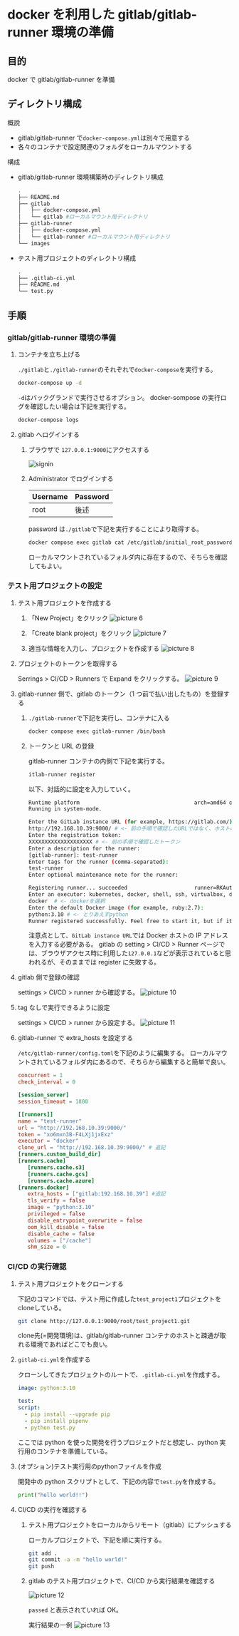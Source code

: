 # docker を利用した gitlab/gitlab-runner 環境の準備

## 目的

docker で gitlab/gitlab-runner を準備

## ディレクトリ構成

概説

- gitlab/gitlab-runner で`docker-compose.yml`は別々で用意する
- 各々のコンテナで設定関連のフォルダをローカルマウントする

構成

- gitlab/gitlab-runner 環境構築時のディレクトリ構成

  ```bash
  .
  ├── README.md
  ├── gitlab
  │   ├── docker-compose.yml
  │   └── gitlab #ローカルマウント用ディレクトリ
  ├── gitlab-runner
  │   ├── docker-compose.yml
  │   └── gitlab-runner #ローカルマウント用ディレクトリ
  └── images
  ```

- テスト用プロジェクトのディレクトリ構成

  ```bash
  .
  ├── .gitlab-ci.yml
  ├── README.md
  └── test.py
  ```

## 手順

### gitlab/gitlab-runner 環境の準備

1. コンテナを立ち上げる

   `./gitlab`と`./gitlab-runner`のそれぞれで`docker-compose`を実行する。

   ```bash
   docker-compose up -d
   ```

   `-d`はバックグランドで実行させるオプション。
   docker-sompose の実行ログを確認したい場合は下記を実行する。

   ```bash
   docker-compose logs
   ```

1. gitlab へログインする

   1. ブラウザで `127.0.0.1:9000`にアクセスする

      ![signin](images/gitlab-signin.png)

   1. Administrator でログインする

      | Username | Password |
      | -------- | -------- |
      | root     | 後述     |

      password は`./gitlab`で下記を実行することにより取得する。

      ```bash
      docker compose exec gitlab cat /etc/gitlab/initial_root_password
      ```

      ローカルマウントされているフォルダ内に存在するので、そちらを確認してもよい。

### テスト用プロジェクトの設定

1. テスト用プロジェクトを作成する

   1. 「New Project」をクリック
      ![picture 6](images/gitlab-projects.png)

   1. 「Create blank project」をクリック
      ![picture 7](images/gitlab-newproject.png)

   1. 適当な情報を入力し、プロジェクトを作成する
      ![picture 8](images/gitlab-newproject2.png)

1. プロジェクトのトークンを取得する

   Serrings > CI/CD > Runners で Expand をクリックする。
   ![picture 9](images/gitlab-settings-runner.png)

1. gitlab-runner 側で、gitlab のトークン（1 つ前で払い出したもの）を登録する

   1. `./gitlab-runner`で下記を実行し、コンテナに入る

      ```bash
      docker compose exec gitlab-runner /bin/bash
      ```

   1. トークンと URL の登録

      gitlab-runner コンテナの内側で下記を実行する。

      ```bash
      itlab-runner register
      ```

      以下、対話的に設定を入力していく。

      ```bash
      Runtime platform                                    arch=amd64 os=linux pid=31 revision=565b6c0b version=14.8.0
      Running in system-mode.

      Enter the GitLab instance URL (for example, https://gitlab.com/):
      http://192.168.10.39:9000/ # <- 前の手順で確認したURLではなく、ホストのIPアドレス
      Enter the registration token:
      XXXXXXXXXXXXXXXXXXXX # <- 前の手順で確認したトークン
      Enter a description for the runner:
      [gitlab-runner]: test-runner
      Enter tags for the runner (comma-separated):
      test-runner
      Enter optional maintenance note for the runner:

      Registering runner... succeeded                     runner=RKAutDws
      Enter an executor: kubernetes, docker, shell, ssh, virtualbox, docker+machine, docker-ssh+machine, custom, docker-ssh, parallels:
      docker  # <- dockerを選択
      Enter the default Docker image (for example, ruby:2.7):
      python:3.10 # <- とりあえずpython
      Runner registered successfully. Feel free to start it, but if it's running already the config should be automatically reloaded!
      ```

      注意点として、`GitLab instance URL`では Docker ホストの IP アドレスを入力する必要がある。
      gitlab の setting > CI/CD > Runner ページでは、ブラウザアクセス時に利用した`127.0.0.1`などが表示されていると思われるが、そのままでは register に失敗する。

1. gitlab 側で登録の確認

   settings > CI/CD > runner から確認する。
   ![picture 10](images/gitlab-settings-runner2.png)

1. tag なしで実行できるように設定

   settings > CI/CD > runner から設定する。
   ![picture 11](images/gitlab-settings-runner3.png)

1. gitlab-runner で extra_hosts を設定する

   `/etc/gitlab-runner/config.toml`を下記のように編集する。
   ローカルマウントされているフォルダ内にあるので、そちらから編集すると簡単で良い。

   ```toml
   concurrent = 1
   check_interval = 0

   [session_server]
   session_timeout = 1800

   [[runners]]
   name = "test-runner"
   url = "http://192.168.10.39:9000/"
   token = "xo6mxn3B-F4LXj1jxExz"
   executor = "docker"
   clone_url = "http://192.168.10.39:9000/" # 追記
   [runners.custom_build_dir]
   [runners.cache]
      [runners.cache.s3]
      [runners.cache.gcs]
      [runners.cache.azure]
   [runners.docker]
      extra_hosts = ["gitlab:192.168.10.39"] #追記
      tls_verify = false
      image = "python:3.10"
      privileged = false
      disable_entrypoint_overwrite = false
      oom_kill_disable = false
      disable_cache = false
      volumes = ["/cache"]
      shm_size = 0
   ```

### CI/CD の実行確認

1. テスト用プロジェクトをクローンする

   下記のコマンドでは、テスト用に作成した`test_project1`プロジェクトをcloneしている。

   ```bash
   git clone http://127.0.0.1:9000/root/test_project1.git
   ```

   clone先(=開発環境)は、gitlab/gitlab-runner コンテナのホストと疎通が取れる環境であればどこでも良い。

1. `gitlab-ci.yml`を作成する

   クローンしてきたプロジェクトのルートで、`.gitlab-ci.yml`を作成する。

   ```yml
   image: python:3.10

   test:
   script:
     - pip install --upgrade pip
     - pip install pipenv
     - python test.py
   ```

   ここでは python を使った開発を行うプロジェクトだと想定し、python 実行用のコンテナを準備している。

1. (オプション)テスト実行用のpythonファイルを作成

   開発中の python スクリプトとして、下記の内容で`test.py`を作成する。

   ```python
   print("hello world!!")
   ```

1. CI/CD の実行を確認する

   1. テスト用プロジェクトをローカルからリモート（gitlab）にプッシュする

      ローカルプロジェクトで、下記を順に実行する。

      ```bash
      git add .
      git commit -a -m "hello world!"
      git push
      ```

   1. gitlab のテスト用プロジェクトで、CI/CD から実行結果を確認する

      ![picture 12](images/gitlab-cicd.png)

      `passed` と表示されていれば OK。

      実行結果の一例
      ![picture 13](images/gitlab-cicd-result.png)
